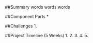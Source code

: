 ##Summary
words words words 

##Component Parts 
*

##Challenges 
1. 

##Project Timeline (5 Weeks)
1. 
2. 
3. 
4.
5. 
